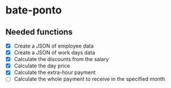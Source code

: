 # bate-ponto

## Needed functions

- [x] Create a JSON of employee data
- [x] Create a JSON of work days data
- [x] Calculate the discounts from the salary
- [x] Calculate the day price
- [x] Calculate the extra-hour payment
- [ ] Calculate the whole payment to receive in the specified month